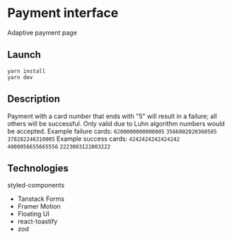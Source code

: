 # Payment interface

Adaptive payment page

## Launch

```
yarn install
yarn dev
```

## Description

Payment with a card number that ends with "5" will result in a failure; all others will be successful. Only valid due to Luhn algorithm numbers would be accepted.
Example failure cards:
`6200000000000005`
`3566002020360505`
`378282246310005`
Example success cards:
`4242424242424242`
`4000056655665556`
`2223003122003222`

## Technologies

styled-components

-   Tanstack Forms
-   Framer Motion
-   Floating UI
-   react-toastify
-   zod
